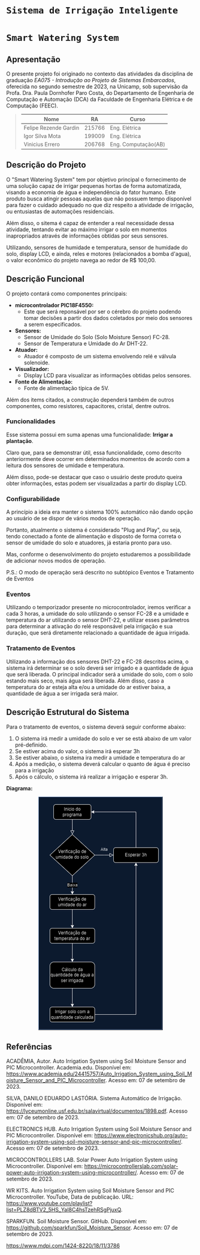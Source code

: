 # ` Sistema de Irrigação Inteligente `
# ` Smart Watering System `

## Apresentação

O presente projeto foi originado no contexto das atividades da disciplina de graduação *EA075 - Introdução ao Projeto de Sistemas Embarcados*, oferecida no segundo semestre de 2023, na Unicamp, sob supervisão da Profa. Dra. Paula Dornhofer Paro Costa, do Departamento de Engenharia de Computação e Automação (DCA) da Faculdade de Engenharia Elétrica e de Computação (FEEC).


> |Nome  | RA | Curso|
> |--|--|--|
> | Felipe Rezende Gardin | 215766  | Eng. Elétrica|
> | Igor Silva Mota | 199009 | Eng. Elétrica|
> | Vinicius Errero| 206768 | Eng. Computação(AB)|


## Descrição do Projeto

O "Smart Watering System" tem por objetivo principal o fornecimento de uma solução capaz de irrigar pequenas hortas de forma automatizada, visando a economia de água e independência do fator humano. Este produto busca atingir pessoas aquelas que não possuem tempo disponível para fazer o cuidado adequado no que diz respeito a atividade de irrigação, ou entusiastas de automações residenciais.

Além disso, o sitema é capaz de entender a real necessidade dessa atividade, tentando evitar ao máximo irrigar o solo em momentos inapropriados através de informações obtidas por seus sensores.

Utilizando, sensores de humidade e temperatura, sensor de humidade do solo, display LCD, e ainda, reles e motores (relacionados a bomba d'agua), o valor econômico do projeto navega ao redor de R$ 100,00.

## Descrição Funcional

O projeto contará como componentes principais:

- **microcontrolador PIC18F4550:**
  - Este que será reponsável por ser o cérebro do projeto podendo tomar decisões a partir dos dados coletados por meio dos sensores a serem especificados.
- **Sensores:** 
  - Sensor de Umidade do Solo (Solo Moisture Sensor) FC-28.
  - Sensor de Temperatura e Umidade do Ar DHT-22.
- **Atuador:**
  - Atuador é composto de um sistema envolvendo relé e válvula solenoide.
- **Visualizador:**
  - Display LCD para visualizar as informações obtidas pelos sensores.
- **Fonte de Alimentação:**
  - Fonte de alimentação típica de 5V.

Além dos items citados, a construção dependerá também de outros componentes, como resistores, capacitores, cristal, dentre outros.

### Funcionalidades

Esse sistema possui em suma apenas uma funcionalidade: **Irrigar a plantação**.

Claro que, para se demonstrar útil, essa funcionalidade, como descrito anteriormente deve ocorrer em determinados momentos de acordo com a leitura dos sensores de umidade e temperatura.

Além disso, pode-se destacar que caso o usuário deste produto queira obter informações, estas podem ser visualizadas a partir do display LCD.

### Configurabilidade

A princípio a ideia era manter o sistema 100% automático não dando opção ao usuário de se dispor de vários modos de operação.

Portanto, atualmente o sistema é considerado "Plug and Play", ou seja, tendo conectado a fonte de alimentação e disposto de forma correta o sensor de umidade do solo e atuadores, já estaria pronto para uso.

Mas, conforme o desenvolvimento do projeto estudaremos a possibilidade de adicionar novos modos de operação.

P.S.: O modo de operação será descrito no subtópico Eventos e Tratamento de Eventos

### Eventos
Utilizando o temporizador presente no microcontrolador, iremos verificar a cada 3 horas, a umidade do solo utilizando o sensor FC-28 e a umidade e temperatura do ar utilizando o sensor DHT-22, e utilizar esses parâmetros para determinar a ativação do relé responsável pela irrigação e sua duração, que será diretamente relacionado a quantidade de água irrigada.

### Tratamento de Eventos
Utilizando a informação dos sensores DHT-22 e FC-28 descritos acima, o sistema irá determinar se o solo deverá ser irrigado e a quantidade de água que será liberada.
O principal indicador será a umidade do solo, com o solo estando mais seco, mais água será liberada. Além disso, caso a temperatura do ar esteja alta e/ou a umidade do ar estiver baixa, a quantidade de água a ser irrigada será maior.

## Descrição Estrutural do Sistema
Para o tratamento de eventos, o sistema deverá seguir conforme abaixo:
1) O sistema irá medir a umidade do solo e ver se está abaixo de um valor pré-definido.
2) Se estiver acima do valor, o sistema irá esperar 3h
3) Se estiver abaixo, o sistema ira medir a umidade e temperatura do ar
4) Após a medição, o sistema deverá calcular o quanto de água é preciso para a irrigação
5) Após o cálculo, o sistema irá realizar a irrigação e esperar 3h. 

**Diagrama:**

<p align="center">
  <img src="/projetos/sistema-de-irrigação/ea075-e1.drawio.png" />
</p>

## Referências

ACADÊMIA, Autor. Auto Irrigation System using Soil Moisture Sensor and PIC Microcontroller. Academia.edu. Disponível em: https://www.academia.edu/24415757/Auto_Irrigation_System_using_Soil_Moisture_Sensor_and_PIC_Microcontroller. Acesso em: 07 de setembro de 2023.

SILVA, DANILO EDUARDO LASTÓRIA. Sistema Automático de Irrigação. Disponível em: https://lyceumonline.usf.edu.br/salavirtual/documentos/1898.pdf. Acesso em: 07 de setembro de 2023.

ELECTRONICS HUB. Auto Irrigation System using Soil Moisture Sensor and PIC Microcontroller. Disponível em: https://www.electronicshub.org/auto-irrigation-system-using-soil-moisture-sensor-and-pic-microcontroller/. Acesso em: 07 de setembro de 2023.

MICROCONTROLLERS LAB. Solar Power Auto Irrigation System using Microcontroller. Disponível em: https://microcontrollerslab.com/solar-power-auto-irrigation-system-using-microcontroller/. Acesso em: 07 de setembro de 2023.

WR KITS. Auto Irrigation System using Soil Moisture Sensor and PIC Microcontroller. YouTube, Data de publicação. URL: https://www.youtube.com/playlist?list=PLZ8dBTV2_5HS_YaI8C4hsTzehRSgPjuxQ.

SPARKFUN. Soil Moisture Sensor. GitHub. Disponível em: https://github.com/sparkfun/Soil_Moisture_Sensor. Acesso em: 07 de setembro de 2023.

https://www.mdpi.com/1424-8220/18/11/3786
